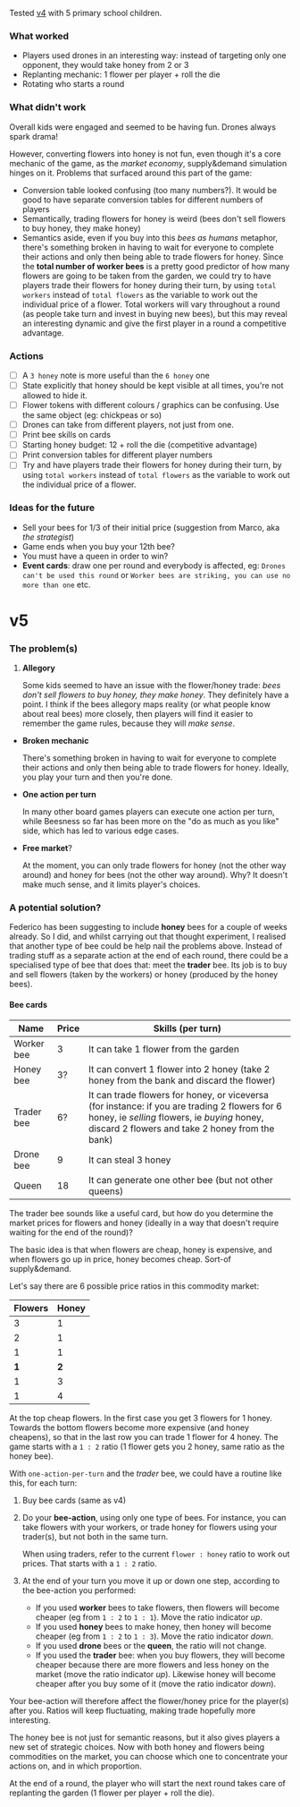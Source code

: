 Tested [v4](https://github.com/matteomenapace/beesness/tree/v4) with 5 primary school children.

### What worked

- Players used drones in an interesting way: instead of targeting only one opponent, they would take honey from 2 or 3
- Replanting mechanic: 1 flower per player + roll the die
- Rotating who starts a round 

### What didn't work

Overall kids were engaged and seemed to be having fun. Drones always spark drama! 

However, converting flowers into honey is not fun, even though it's a core mechanic of the game, as the *market economy*, supply&demand simulation hinges on it. Problems that surfaced around this part of the game:

* Conversion table looked confusing (too many numbers?). It would be good to have separate conversion tables for different numbers of players 
* Semantically, trading flowers for honey is weird (bees don't sell flowers to buy honey, they make honey)
* Semantics aside, even if you buy into this *bees as humans* metaphor, there's something broken in having to wait for everyone to complete their actions and only then being able to trade flowers for honey. Since the **total number of worker bees** is a pretty good predictor of how many flowers are going to be taken from the garden, we could try to have players trade their flowers for honey during their turn, by using `total workers` instead of `total flowers` as the variable to work out the individual price of a flower. Total workers will vary throughout a round (as people take turn and invest in buying new bees), but this may reveal an interesting dynamic and give the first player in a round a competitive advantage.

### Actions

 - [ ] A `3 honey` note is more useful than the `6 honey` one
 - [ ] State explicitly that honey should be kept visible at all times, you're not allowed to hide it. 
 - [ ] Flower tokens with different colours / graphics can be confusing. Use the same object (eg: chickpeas or so)
 - [ ] Drones can take from different players, not just from one. 
 - [ ] Print bee skills on cards
 - [ ] Starting honey budget: 12 + roll the die (competitive advantage)
 - [ ] Print conversion tables for different player numbers
 - [ ] Try and have players trade their flowers for honey during their turn, by using `total workers` instead of `total flowers` as the variable to work out the individual price of a flower. 

### Ideas for the future

- Sell your bees for 1/3 of their initial price (suggestion from Marco, aka *the strategist*)
- Game ends when you buy your 12th bee? 
- You must have a queen in order to win?
- **Event cards**: draw one per round and everybody is affected, eg: `Drones can't be used this round` or `Worker bees are striking, you can use no more than one` etc.

# v5

### The problem(s)

1. **Allegory**
	
	Some kids seemed to have an issue with the flower/honey trade: *bees don't sell flowers to buy honey, they make honey*. They definitely have a point. I think if the bees allegory maps reality (or what people know about real bees) more closely, then players will find it easier to remember the game rules, because they will *make sense*. 
* **Broken mechanic**

	There's something broken in having to wait for everyone to complete their actions and only then being able to trade flowers for honey. Ideally, you play your turn and then you're done.
* **One action per turn**

	In many other board games players can execute one action per turn, while Beesness so far has been more on the "do as much as you like" side, which has led to various edge cases.
* **Free market**?

	At the moment, you can only trade flowers for honey (not the other way around) and honey for bees (not the other way around). Why? It doesn't make much sense, and it limits player's choices. 
	
### A potential solution?

Federico has been suggesting to include **honey** bees for a couple of weeks already. So I did, and whilst carrying out that thought experiment, I realised that another type of bee could be help nail the problems above. Instead of trading stuff as a separate action at the end of each round, there could be a specialised type of bee that does that: meet the **trader** bee. Its job is to buy and sell flowers (taken by the workers) or honey (produced by the honey bees). 

#### Bee cards

Name | Price | Skills (per turn)
---- | ----- | ------
Worker bee | 3 | It can take 1 flower from the garden
Honey bee | 3? | It can convert 1 flower into 2 honey (take 2 honey from the bank and discard the flower)
Trader bee | 6? | It can trade flowers for honey, or viceversa (for instance: if you are trading 2 flowers for 6 honey, ie *selling* flowers, ie *buying* honey, discard 2 flowers and take 2 honey from the bank)
Drone bee | 9 | It can steal 3 honey
Queen | 18 | It can generate one other bee (but not other queens) 

The trader bee sounds like a useful card, but how do you determine the market prices for flowers and honey (ideally in a way that doesn't require waiting for the end of the round)? 

The basic idea is that when flowers are cheap, honey is expensive, and when flowers go up in price, honey becomes cheap. Sort-of supply&demand. 

Let's say there are 6 possible price ratios in this commodity market:

Flowers | Honey
------- | -----
3 | 1
2 | 1
1 | 1
**1** | **2**
1 | 3
1 | 4

At the top cheap flowers. In the first case you get 3 flowers for 1 honey. Towards the bottom flowers become more expensive (and honey cheapens), so that in the last row you can trade 1 flower for 4 honey. The game starts with a `1 : 2` ratio (1 flower gets you 2 honey, same ratio as the honey bee).    

With `one-action-per-turn` and the *trader* bee, we could have a routine like this, for each turn:
 
1. Buy bee cards (same as v4)
2. Do your **bee-action**, using only one type of bees. For instance, you can take flowers with your workers, or trade honey for flowers using your trader(s), but not both in the same turn.

	When using traders, refer to the current `flower : honey` ratio to work out prices. That starts with a `1 : 2` ratio. 
3.	At the end of your turn you move it up or down one step, according to the bee-action you performed:
	
	* If you used **worker** bees to take flowers, then flowers will become cheaper (eg from `1 : 2` to `1 : 1`). Move the ratio indicator *up*.
	* If you used **honey** bees to make honey, then honey will become cheaper (eg from `1 : 2` to `1 : 3`). Move the ratio indicator *down*.
	* If you used **drone** bees or the **queen**, the ratio will not change.
	* If you used the **trader** bee: when you buy flowers, they will become cheaper because there are more flowers and less honey on the market (move the ratio indicator *up*). Likewise honey will become cheaper after you buy some of it (move the ratio indicator *down*).

Your bee-action will therefore affect the flower/honey price for the player(s) after you. Ratios will keep fluctuating, making trade hopefully more interesting.

The honey bee is not just for semantic reasons, but it also gives players a new set of strategic choices. Now with both honey and flowers being commodities on the market, you can choose which one to concentrate your actions on, and in which proportion.

At the end of a round, the player who will start the next round takes care of replanting the garden (1 flower per player + roll the die).